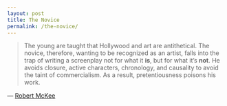 ```yaml
---
layout: post
title: The Novice
permalink: /the-novice/
---
```


> The young are taught that Hollywood and art are antithetical. The novice, therefore, wanting to be recognized as an artist, falls into the trap of writing a screenplay not for what it **is**, but for what it’s **not**. He avoids closure, active characters, chronology, and causality to avoid the taint of commercialism. As a result, pretentiousness poisons his work.

— [Robert McKee][story]

[story]: http://www.amazon.com/Story-Structure-Substance-Principles-Screenwriting-ebook/dp/B0042FZVOY/
